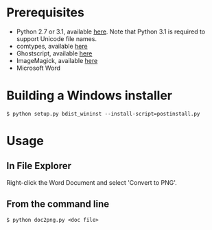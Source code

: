 Prerequisites
=============
* Python 2.7 or 3.1, available [here](http://www.python.org/getit/). Note that Python 3.1 is
  required to support Unicode file names.
* comtypes, available [here](http://sourceforge.net/projects/comtypes/files/comtypes/)
* Ghostscript, available [here](http://www.ghostscript.com/download/gsdnld.html)
* ImageMagick, available [here](http://www.imagemagick.org/script/binary-releases.php#windows)
* Microsoft Word

Building a Windows installer
============================
`$ python setup.py bdist_wininst --install-script=postinstall.py`

Usage
=====
In File Explorer
----------------------
Right-click the Word Document and select 'Convert to PNG'.

From the command line
---------------------
`$ python doc2png.py <doc file>`
